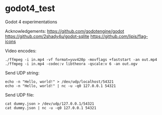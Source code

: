 # godot4_test
Godot 4 experimentations

Acknowledgements:
https://github.com/godotengine/godot
https://github.com/2shady4u/godot-sqlite
https://github.com/lipis/flag-icons

Video encodes:
```
./ffmpeg -i in.mp4 -vf format=yuv420p -movflags +faststart -an out.mp4
./ffmpeg -i in.mp4 -codec:v libtheora -qscale:v 6 -an out.ogv
```

Send UDP string:
```
echo -n "Hello, world!" > /dev/udp/localhost/54321
echo -n "Hello, world!" | nc -u -q0 127.0.0.1 54321

```

Send UDP file:
```
cat dummy.json > /dev/udp/127.0.0.1/54321
cat dummy.json | nc -u -q0 127.0.0.1 54321
```
